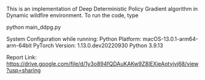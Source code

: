 This is an implementation of Deep Deterministic Policy Gradient algorithm in Dynamic wildfire environment.
To run the code, type

python main_ddpg.py

System Configuration while running:
Python Platform: macOS-13.0.1-arm64-arm-64bit
PyTorch Version: 1.13.0.dev20220930
Python 3.9.13

Report Link: https://drive.google.com/file/d/1y3o894fQDAuKAKw9Z8IEXieAotvjvj68/view?usp=sharing
